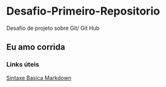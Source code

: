 # Desafio-Primeiro-Repositorio
Desafio de projeto sobre Git/ Git Hub

## Eu amo corrida 
### Links úteis 
[Sintaxe Basica Markdown](https://www.markdownguide.org/)
